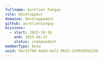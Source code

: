 ```yaml
---
fullname: Aurélien Tanguy
role: Développeur
domaine: Développement
github: aurelientanguy
missions:
  - start: 2023-10-18
    end: 2025-04-25
    status: independent
memberType: beta
uuid: 0ac1570d-6ebd-4a71-9b53-2199285b2238
---
```

